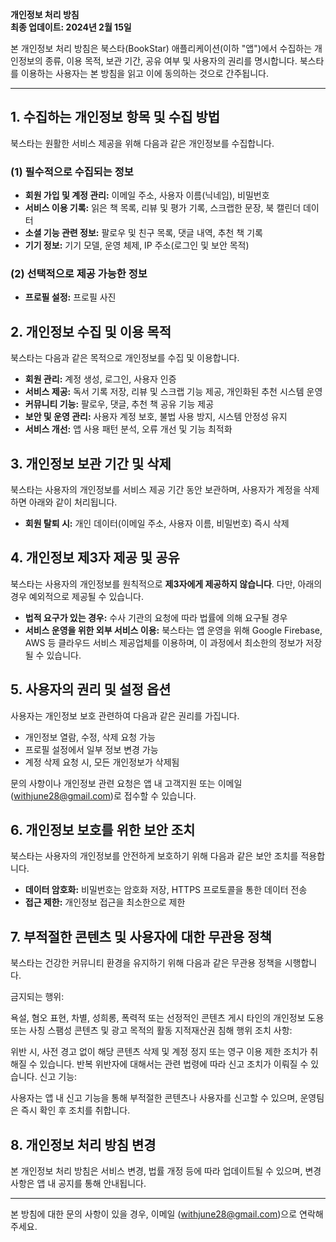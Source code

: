 **개인정보 처리 방침**  
**최종 업데이트: 2024년 2월 15일**  

본 개인정보 처리 방침은 북스타(BookStar) 애플리케이션(이하 "앱")에서 수집하는 개인정보의 종류, 이용 목적, 보관 기간, 공유 여부 및 사용자의 권리를 명시합니다. 북스타를 이용하는 사용자는 본 방침을 읽고 이에 동의하는 것으로 간주됩니다.

---

## 1. 수집하는 개인정보 항목 및 수집 방법

북스타는 원활한 서비스 제공을 위해 다음과 같은 개인정보를 수집합니다.

### (1) 필수적으로 수집되는 정보
- **회원 가입 및 계정 관리:** 이메일 주소, 사용자 이름(닉네임), 비밀번호
- **서비스 이용 기록:** 읽은 책 목록, 리뷰 및 평가 기록, 스크랩한 문장, 북 캘린더 데이터
- **소셜 기능 관련 정보:** 팔로우 및 친구 목록, 댓글 내역, 추천 책 기록
- **기기 정보:** 기기 모델, 운영 체제, IP 주소(로그인 및 보안 목적)

### (2) 선택적으로 제공 가능한 정보
- **프로필 설정:** 프로필 사진


## 2. 개인정보 수집 및 이용 목적

북스타는 다음과 같은 목적으로 개인정보를 수집 및 이용합니다.
- **회원 관리:** 계정 생성, 로그인, 사용자 인증
- **서비스 제공:** 독서 기록 저장, 리뷰 및 스크랩 기능 제공, 개인화된 추천 시스템 운영
- **커뮤니티 기능:** 팔로우, 댓글, 추천 책 공유 기능 제공
- **보안 및 운영 관리:** 사용자 계정 보호, 불법 사용 방지, 시스템 안정성 유지
- **서비스 개선:** 앱 사용 패턴 분석, 오류 개선 및 기능 최적화


## 3. 개인정보 보관 기간 및 삭제

북스타는 사용자의 개인정보를 서비스 제공 기간 동안 보관하며, 사용자가 계정을 삭제하면 아래와 같이 처리됩니다.

- **회원 탈퇴 시:** 개인 데이터(이메일 주소, 사용자 이름, 비밀번호) 즉시 삭제


## 4. 개인정보 제3자 제공 및 공유

북스타는 사용자의 개인정보를 원칙적으로 **제3자에게 제공하지 않습니다**. 다만, 아래의 경우 예외적으로 제공될 수 있습니다.

- **법적 요구가 있는 경우:** 수사 기관의 요청에 따라 법률에 의해 요구될 경우
- **서비스 운영을 위한 외부 서비스 이용:** 북스타는 앱 운영을 위해 Google Firebase, AWS 등 클라우드 서비스 제공업체를 이용하며, 이 과정에서 최소한의 정보가 저장될 수 있습니다.


## 5. 사용자의 권리 및 설정 옵션

사용자는 개인정보 보호 관련하여 다음과 같은 권리를 가집니다.
- 개인정보 열람, 수정, 삭제 요청 가능
- 프로필 설정에서 일부 정보 변경 가능
- 계정 삭제 요청 시, 모든 개인정보가 삭제됨

문의 사항이나 개인정보 관련 요청은 앱 내 고객지원 또는 이메일(withjune28@gmail.com)로 접수할 수 있습니다.


## 6. 개인정보 보호를 위한 보안 조치

북스타는 사용자의 개인정보를 안전하게 보호하기 위해 다음과 같은 보안 조치를 적용합니다.
- **데이터 암호화:** 비밀번호는 암호화 저장, HTTPS 프로토콜을 통한 데이터 전송
- **접근 제한:** 개인정보 접근을 최소한으로 제한


## 7. 부적절한 콘텐츠 및 사용자에 대한 무관용 정책
북스타는 건강한 커뮤니티 환경을 유지하기 위해 다음과 같은 무관용 정책을 시행합니다.

금지되는 행위:

욕설, 혐오 표현, 차별, 성희롱, 폭력적 또는 선정적인 콘텐츠 게시
타인의 개인정보 도용 또는 사칭
스팸성 콘텐츠 및 광고 목적의 활동
지적재산권 침해 행위
조치 사항:

위반 시, 사전 경고 없이 해당 콘텐츠 삭제 및 계정 정지 또는 영구 이용 제한 조치가 취해질 수 있습니다.
반복 위반자에 대해서는 관련 법령에 따라 신고 조치가 이뤄질 수 있습니다.
신고 기능:

사용자는 앱 내 신고 기능을 통해 부적절한 콘텐츠나 사용자를 신고할 수 있으며, 운영팀은 즉시 확인 후 조치를 취합니다.


## 8. 개인정보 처리 방침 변경
본 개인정보 처리 방침은 서비스 변경, 법률 개정 등에 따라 업데이트될 수 있으며, 변경 사항은 앱 내 공지를 통해 안내됩니다.


---

본 방침에 대한 문의 사항이 있을 경우, 이메일 (withjune28@gmail.com)으로 연락해 주세요.

